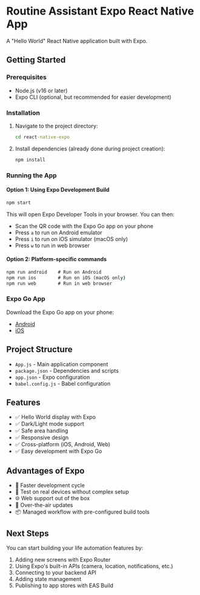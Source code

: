 # Routine Assistant Expo React Native App

A "Hello World" React Native application built with Expo.

## Getting Started

### Prerequisites
- Node.js (v16 or later)
- Expo CLI (optional, but recommended for easier development)

### Installation

1. Navigate to the project directory:
   ```cmd
   cd react-native-expo
   ```

2. Install dependencies (already done during project creation):
   ```cmd
   npm install
   ```

### Running the App

#### Option 1: Using Expo Development Build
```cmd
npm start
```
This will open Expo Developer Tools in your browser. You can then:
- Scan the QR code with the Expo Go app on your phone
- Press `a` to run on Android emulator
- Press `i` to run on iOS simulator (macOS only)
- Press `w` to run in web browser

#### Option 2: Platform-specific commands
```cmd
npm run android    # Run on Android
npm run ios        # Run on iOS (macOS only)
npm run web        # Run in web browser
```

### Expo Go App
Download the Expo Go app on your phone:
- [Android](https://play.google.com/store/apps/details?id=host.exp.exponent)
- [iOS](https://apps.apple.com/app/expo-go/id982107779)

## Project Structure

- `App.js` - Main application component
- `package.json` - Dependencies and scripts
- `app.json` - Expo configuration
- `babel.config.js` - Babel configuration

## Features

- ✅ Hello World display with Expo
- ✅ Dark/Light mode support
- ✅ Safe area handling
- ✅ Responsive design
- ✅ Cross-platform (iOS, Android, Web)
- ✅ Easy development with Expo Go

## Advantages of Expo

- 🚀 Faster development cycle
- 📱 Test on real devices without complex setup
- 🌐 Web support out of the box
- 🔧 Over-the-air updates
- 📦 Managed workflow with pre-configured build tools

## Next Steps

You can start building your life automation features by:
1. Adding new screens with Expo Router
2. Using Expo's built-in APIs (camera, location, notifications, etc.)
3. Connecting to your backend API
4. Adding state management
5. Publishing to app stores with EAS Build
